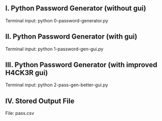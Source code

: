 ## I. Python Password Generator (without gui)

Terminal input: python 0-password-generator.py

## II. Python Password Generator (with gui)

Terminal input: python 1-password-gen-gui.py


## III. Python Password Generator (with improved H4CK3R gui)

Terminal input: python 2-pass-gen-better-gui.py

## IV. Stored Output File
File: pass.csv 


